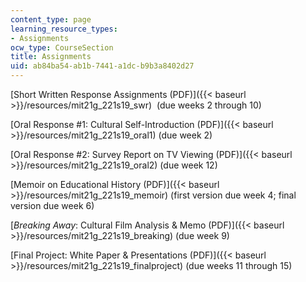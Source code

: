 ```yaml
---
content_type: page
learning_resource_types:
- Assignments
ocw_type: CourseSection
title: Assignments
uid: ab84ba54-ab1b-7441-a1dc-b9b3a8402d27
---
```


[Short Written Response Assignments (PDF)]({{< baseurl >}}/resources/mit21g_221s19_swr)  (due weeks 2 through 10)

[Oral Response #1: Cultural Self-Introduction (PDF)]({{< baseurl >}}/resources/mit21g_221s19_oral1) (due week 2)

[Oral Response #2: Survey Report on TV Viewing (PDF)]({{< baseurl >}}/resources/mit21g_221s19_oral2) (due week 12)

[Memoir on Educational History (PDF)]({{< baseurl >}}/resources/mit21g_221s19_memoir) (first version due week 4; final version due week 6)

[_Breaking Away_: Cultural Film Analysis & Memo (PDF)]({{< baseurl >}}/resources/mit21g_221s19_breaking) (due week 9)

[Final Project: White Paper & Presentations (PDF)]({{< baseurl >}}/resources/mit21g_221s19_finalproject) (due weeks 11 through 15)